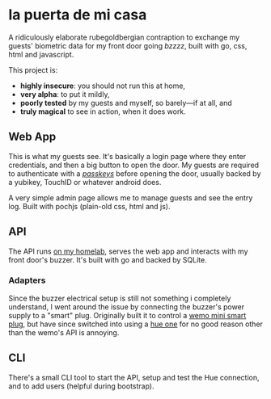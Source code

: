 # la puerta de mi casa

A ridiculously elaborate rubegoldbergian contraption to exchange my guests' biometric data for my front door going _bzzzz_, built with go, css, html and javascript.

This project is:

- **highly insecure**: you should not run this at home,
- **very alpha**: to put it mildly,
- **poorly tested** by my guests and myself, so barely—if at all, and
- **truly magical** to see in action, when it does work.

## Web App

This is what my guests see. It's basically a login page where they enter credentials, and then a big button to open the door. My guests are required to authenticate with a [_passkeys_](https://passkey.org/) before opening the door, usually backed by a yubikey, TouchID or whatever android does.

A very simple admin page allows me to manage guests and see the entry log. Built with pochjs (plain-old css, html and js).

## API

The API runs [on my homelab](https://github.com/unRob/nidito/blob/main/services/puerta/puerta.nomad), serves the web app and interacts with my front door's buzzer. It's built with go and backed by SQLite.

### Adapters

Since the buzzer electrical setup is still not something i completely understand, I went around the issue by connecting the buzzer's power supply to a "smart" plug. Originally built it to control a [wemo mini smart plug](https://www.belkin.com/support-article/?articleNum=226110), but have since switched into using a [hue one](https://www.philips-hue.com/en-us/p/hue-smart-plug/046677552343) for no good reason other than the wemo's API is annoying.

## CLI

There's a small CLI tool to start the API, setup and test the Hue connection, and to add users (helpful during bootstrap).
